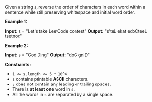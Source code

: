 
Given a string  `s`, reverse the order of characters in each word within a sentence while still preserving whitespace and initial word order.

**Example 1:**

**Input:** s = "Let's take LeetCode contest"
**Output:** "s'teL ekat edoCteeL tsetnoc"

**Example 2:**

**Input:** s = "God Ding"
**Output:** "doG gniD"

**Constraints:**

-   `1 <= s.length <= 5 * 10^4`
-   `s`  contains printable  **ASCII**  characters.
-   `s`  does not contain any leading or trailing spaces.
-   There is  **at least one**  word in  `s`.
-   All the words in  `s`  are separated by a single space.